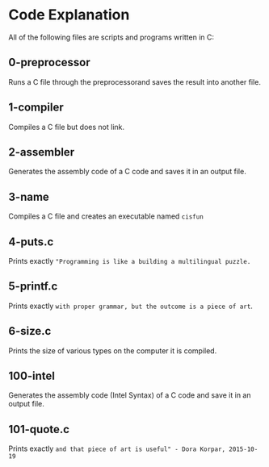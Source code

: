# Code Explanation
All of the following files are scripts and programs written in C:

## 0-preprocessor
Runs a C file through the preprocessorand saves the result into another file.

## 1-compiler
Compiles a C file but does not link.

## 2-assembler
Generates the assembly code of a C code and saves it in an output file.

## 3-name
Compiles a C file and creates an executable named ``cisfun``

## 4-puts.c
Prints exactly ``"Programming is like a building a multilingual puzzle.``

## 5-printf.c
Prints exactly ``with proper grammar, but the outcome is a piece of art``.

## 6-size.c
Prints the size of various types on the computer it is compiled.

## 100-intel
Generates the assembly code (Intel Syntax) of a C code and save it in an output file.

## 101-quote.c
Prints exactly ``and that piece of art is useful" - Dora Korpar, 2015-10-19``
